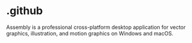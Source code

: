 # .github
Assembly is a professional cross-platform desktop application for vector graphics, illustration, and motion graphics on Windows and macOS.
